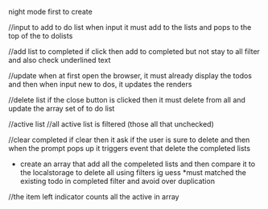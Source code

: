night mode first to create

//input to add to do list
when input it must add to the lists and pops to the top of the to dolists

//add list to completed
if click then add to completed but not stay to all filter and also check underlined text

//update
when at first open the browser, it must already display the todos and then when input new to dos, it updates the renders

//delete list
if the close button is clicked then it must delete from all and update the array set of to do list

//active list
//all active list is filtered (those all that unchecked)

//clear completed
if clear then it ask if the user is sure to delete and then when the prompt pops up it triggers event that delete the completed lists

- create an array that add all the compeleted lists and then compare it to the localstorage to delete all using filters ig uess
  \*must matched the existing todo in completed filter and avoid over duplication

//the item left indicator counts all the active in array

